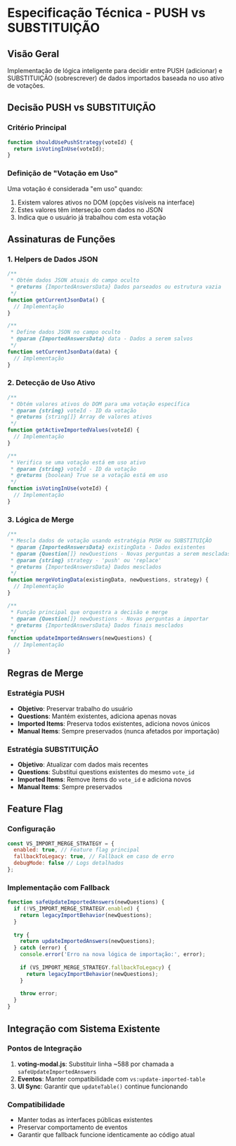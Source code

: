 # Especificação Técnica - PUSH vs SUBSTITUIÇÃO

## Visão Geral

Implementação de lógica inteligente para decidir entre PUSH (adicionar) e SUBSTITUIÇÃO (sobrescrever) de dados importados baseada no uso ativo de votações.

## Decisão PUSH vs SUBSTITUIÇÃO

### Critério Principal
```javascript
function shouldUsePushStrategy(voteId) {
  return isVotingInUse(voteId);
}
```

### Definição de "Votação em Uso"
Uma votação é considerada "em uso" quando:
1. Existem valores ativos no DOM (opções visíveis na interface)
2. Estes valores têm interseção com dados no JSON
3. Indica que o usuário já trabalhou com esta votação

## Assinaturas de Funções

### 1. Helpers de Dados JSON
```javascript
/**
 * Obtém dados JSON atuais do campo oculto
 * @returns {ImportedAnswersData} Dados parseados ou estrutura vazia
 */
function getCurrentJsonData() {
  // Implementação
}

/**
 * Define dados JSON no campo oculto
 * @param {ImportedAnswersData} data - Dados a serem salvos
 */
function setCurrentJsonData(data) {
  // Implementação
}
```

### 2. Detecção de Uso Ativo
```javascript
/**
 * Obtém valores ativos do DOM para uma votação específica
 * @param {string} voteId - ID da votação
 * @returns {string[]} Array de valores ativos
 */
function getActiveImportedValues(voteId) {
  // Implementação
}

/**
 * Verifica se uma votação está em uso ativo
 * @param {string} voteId - ID da votação
 * @returns {boolean} True se a votação está em uso
 */
function isVotingInUse(voteId) {
  // Implementação
}
```

### 3. Lógica de Merge
```javascript
/**
 * Mescla dados de votação usando estratégia PUSH ou SUBSTITUIÇÃO
 * @param {ImportedAnswersData} existingData - Dados existentes
 * @param {Question[]} newQuestions - Novas perguntas a serem mescladas
 * @param {string} strategy - 'push' ou 'replace'
 * @returns {ImportedAnswersData} Dados mesclados
 */
function mergeVotingData(existingData, newQuestions, strategy) {
  // Implementação
}

/**
 * Função principal que orquestra a decisão e merge
 * @param {Question[]} newQuestions - Novas perguntas a importar
 * @returns {ImportedAnswersData} Dados finais mesclados
 */
function updateImportedAnswers(newQuestions) {
  // Implementação
}
```

## Regras de Merge

### Estratégia PUSH
- **Objetivo**: Preservar trabalho do usuário
- **Questions**: Mantém existentes, adiciona apenas novas
- **Imported Items**: Preserva todos existentes, adiciona novos únicos
- **Manual Items**: Sempre preservados (nunca afetados por importação)

### Estratégia SUBSTITUIÇÃO
- **Objetivo**: Atualizar com dados mais recentes
- **Questions**: Substitui questions existentes do mesmo `vote_id`
- **Imported Items**: Remove items do `vote_id` e adiciona novos
- **Manual Items**: Sempre preservados

## Feature Flag

### Configuração
```javascript
const VS_IMPORT_MERGE_STRATEGY = {
  enabled: true, // Feature flag principal
  fallbackToLegacy: true, // Fallback em caso de erro
  debugMode: false // Logs detalhados
};
```

### Implementação com Fallback
```javascript
function safeUpdateImportedAnswers(newQuestions) {
  if (!VS_IMPORT_MERGE_STRATEGY.enabled) {
    return legacyImportBehavior(newQuestions);
  }
  
  try {
    return updateImportedAnswers(newQuestions);
  } catch (error) {
    console.error('Erro na nova lógica de importação:', error);
    
    if (VS_IMPORT_MERGE_STRATEGY.fallbackToLegacy) {
      return legacyImportBehavior(newQuestions);
    }
    
    throw error;
  }
}
```

## Integração com Sistema Existente

### Pontos de Integração
1. **voting-modal.js**: Substituir linha ~588 por chamada a `safeUpdateImportedAnswers`
2. **Eventos**: Manter compatibilidade com `vs:update-imported-table`
3. **UI Sync**: Garantir que `updateTable()` continue funcionando

### Compatibilidade
- Manter todas as interfaces públicas existentes
- Preservar comportamento de eventos
- Garantir que fallback funcione identicamente ao código atual